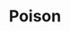 ---
title: "Poison"

spell:
  schools:
    - name:        "Necromancy"
      subschools:  []
      descriptors: []
  classes:
    - name:  "Cleric"
      abbr:  "Clr"
      level: 4
    - name:  "Druid"
      abbr:  "Drd"
      level: 3
  domains:
    - name:  "Scalykind"
      abbr:  "Scalykind"
      level: 4
  components:         [V, S, DF]
  castingTime:        "1 standard action"
  range:              "Touch"
  target:             "Living creature touched"
  duration:           "Instantaneous; see text"
  savingThrow:        "Fortitude negates; see text"
  spellResistance:    "Yes"
  description:        |
    Calling upon the venomous powers of natural predators, you infect the subject with a horrible poison by making a successful melee touch attack. The poison deals {% die_roll 1 10 0 %} points of temporary Constitution damage immediately and another {% die_roll 1 10 0 %} points of temporary Constitution damage 1 minute later. Each instance of damage can be negated by a Fortitude save (DC 10 +
---